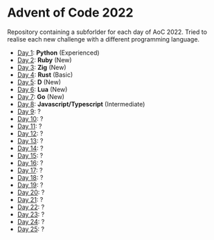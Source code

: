# Advent of Code 2022

Repository containing a subforlder for each day of AoC 2022. Tried to realise each new challenge with a different programming language.

- [Day 1](./1/):   **Python** (Experienced)
- [Day 2](./2/):   **Ruby** (New)
- [Day 3](./3/):   **Zig** (New)
- [Day 4](./4/):   **Rust** (Basic)
- [Day 5](./5/):   **D** (New)
- [Day 6](./6/):   **Lua** (New)
- [Day 7](./7/):   **Go** (New)
- [Day 8](./8/):   **Javascript/Typescript** (Intermediate)
- [Day 9](./9/):   ?
- [Day 10](./10/): ?
- [Day 11](./11/): ?
- [Day 12](./12/): ?
- [Day 13](./13/): ?
- [Day 14](./14/): ?
- [Day 15](./15/): ?
- [Day 16](./16/): ?
- [Day 17](./17/): ?
- [Day 18](./18/): ?
- [Day 19](./19/): ?
- [Day 20](./20/): ?
- [Day 21](./21/): ?
- [Day 22](./22/): ?
- [Day 23](./23/): ?
- [Day 24](./24/): ?
- [Day 25](./25/): ?